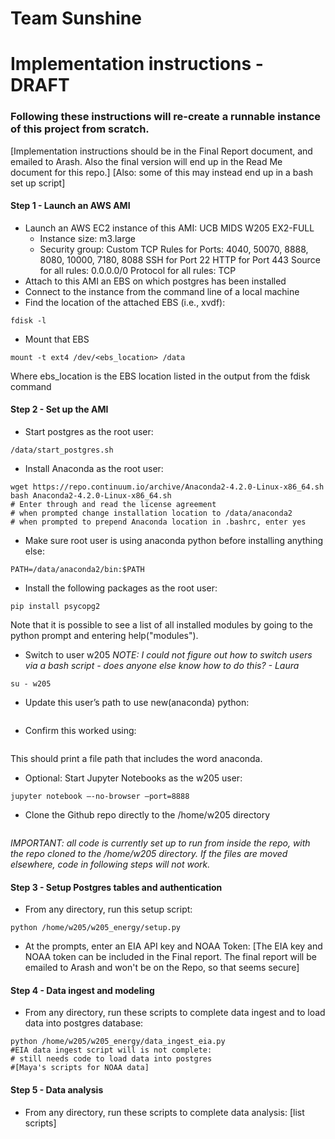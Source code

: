 # Team Sunshine

# Implementation instructions - DRAFT
### Following these instructions will re-create a runnable instance of this project from scratch.

[Implementation instructions should be in the Final Report document, and emailed to Arash. Also the final version will end up in the Read Me document for this repo.]
[Also: some of this may instead end up in a bash set up script]

#### Step 1 - Launch an AWS AMI
* Launch an AWS EC2 instance of this AMI: UCB MIDS W205 EX2-FULL
    * Instance size: m3.large
    * Security group:
    Custom TCP Rules for Ports: 4040, 50070, 8888, 8080, 10000, 7180, 8088
    SSH for Port 22
    HTTP for Port 443
    Source for all rules: 0.0.0.0/0
    Protocol for all rules:  TCP
* Attach to this AMI an EBS on which postgres has been installed
* Connect to the instance from the command line of a local machine
* Find the location of the attached EBS (i.e., xvdf):
```
fdisk -l
```
* Mount that EBS
```
mount -t ext4 /dev/<ebs_location> /data
```
Where ebs_location is the EBS location listed in the output from the fdisk command

#### Step 2 - Set up the AMI
* Start postgres as the root user:
```
/data/start_postgres.sh
```

* Install Anaconda as the root user:
```
wget https://repo.continuum.io/archive/Anaconda2-4.2.0-Linux-x86_64.sh
bash Anaconda2-4.2.0-Linux-x86_64.sh
# Enter through and read the license agreement
# when prompted change installation location to /data/anaconda2
# when prompted to prepend Anaconda location in .bashrc, enter yes
```

* Make sure root user is using anaconda python before installing anything else:
```
PATH=/data/anaconda2/bin:$PATH
```

* Install the following packages as the root user:
```
pip install psycopg2
```

Note that it is possible to see a list of all installed modules by going to the python prompt and entering help("modules").


* Switch to user w205 _NOTE: I could not figure out how to switch users via a bash script - does anyone else know how to do this? - Laura_
```
su - w205
```
* Update this user’s path to use new(anaconda) python:
``` PATH=/data/anaconda2/bin:$PATH
```

* Confirm this worked using:
```which python
```
This should print a file path that includes the word anaconda.

* Optional:  Start Jupyter Notebooks as the w205 user:
```
jupyter notebook —-no-browser —port=8888
```

* Clone the Github repo directly to the /home/w205 directory
```git clone https://github.com/superbb/w205_energy.git
```

_IMPORTANT:  all code is currently set up to run from inside the repo, with the repo cloned to the /home/w205 directory. If the files are moved elsewhere, code in following steps will not work._

#### Step 3 - Setup Postgres tables and authentication
* From any directory, run this setup script:
```
python /home/w205/w205_energy/setup.py
```
* At the prompts, enter an EIA API key and NOAA Token:
[The EIA key and NOAA token can be included in the Final report. The final report will be emailed to Arash and won't be on the Repo, so that seems secure]

#### Step 4 - Data ingest and modeling
* From any directory, run these scripts to complete data ingest and to load data into postgres database:
```
python /home/w205/w205_energy/data_ingest_eia.py
#EIA data ingest script will is not complete:
# still needs code to load data into postgres
#[Maya's scripts for NOAA data]
```

#### Step 5 - Data analysis
* From any directory, run these scripts to complete data analysis:
[list scripts]
